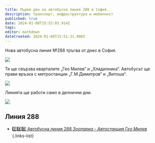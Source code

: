 ```yaml
---
title: Първи ден на автобусна линия 288 в София. 
description: Транспорт, инфраструктура и мобилност
published: true
date: 2024-01-08T15:53:03.914Z
tags: 
editor: markdown
dateCreated: 2024-01-08T15:51:31.900Z
---
```


Нова автобусна линия №288 тръгва от днес в София. 

<img src="https://drive.google.com/uc?id=1idig0Udf-ZsM4VgoaBN3kM7EMBTArspd">

Тя ще свързва кварталите „Гео Милев“ и „Хладилника“. Автобусът ще прави връзка с метростанции „Г.М.Димитров“ и „Витоша“.

<img src="https://drive.google.com/uc?id=18lLCixWdfIKDtU7hKzuoJyDo_xLHj4kN">

 Линията ще работи само в делнични дни. 
 
<img src="https://drive.google.com/uc?id=1spgPhXGbTieurEOBueBMCY0hM6yqKnP8">

## Линия 288
- [:two::eight::eight: Автобусна линия 288 *Зоопарка - Автостанция Гео Милев*](/bg/public-transport/bus-routes-1968-sega/288)
{.links-list}